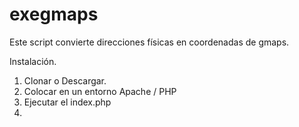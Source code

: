 exegmaps
========

Este script convierte direcciones físicas en coordenadas de gmaps.


Instalación.

1. Clonar o Descargar.
2. Colocar en un entorno Apache / PHP
3. Ejecutar el index.php
4.
